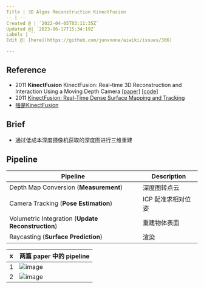 ```yaml
---
Title | 3D Algos Reconstruction KinectFusion
-- | --
Created @ | `2022-04-05T03:11:35Z`
Updated @| `2023-06-17T15:34:19Z`
Labels | ``
Edit @| [here](https://github.com/junxnone/aiwiki/issues/306)

---
```

## Reference
- 2011 **KinectFusion** KinectFusion: Real-time 3D Reconstruction and Interaction Using a Moving Depth Camera [[paper](http://citeseerx.ist.psu.edu/viewdoc/summary?doi=10.1.1.229.2346)] [[code](https://github.com/Nerei/kinfu_remake)]
- 2011 [KinectFusion: Real-Time Dense Surface Mapping and Tracking](https://www.microsoft.com/en-us/research/wp-content/uploads/2016/02/ismar2011.pdf)
- [啥是KinectFusion](https://zhuanlan.zhihu.com/p/39021659)


## Brief
- 通过低成本深度摄像机获取的深度图进行三维重建



## Pipeline

Pipeline | Description
-- | --
Depth Map Conversion (**Measurement**) | 深度图转点云
Camera Tracking (**Pose Estimation**) | ICP 配准求相对位姿
Volumetric Integration (**Update Reconstruction**) | 重建物体表面
Raycasting (**Surface Prediction**) | 渲染

x | 两篇 paper 中的 pipeline
-- | --
1 | ![image](https://user-images.githubusercontent.com/2216970/161672621-53054631-c1c5-4801-9a34-6b631cb30018.png)
2 | ![image](https://user-images.githubusercontent.com/2216970/161672727-157a9767-332f-4004-a47b-ce17f2e317ac.png)



